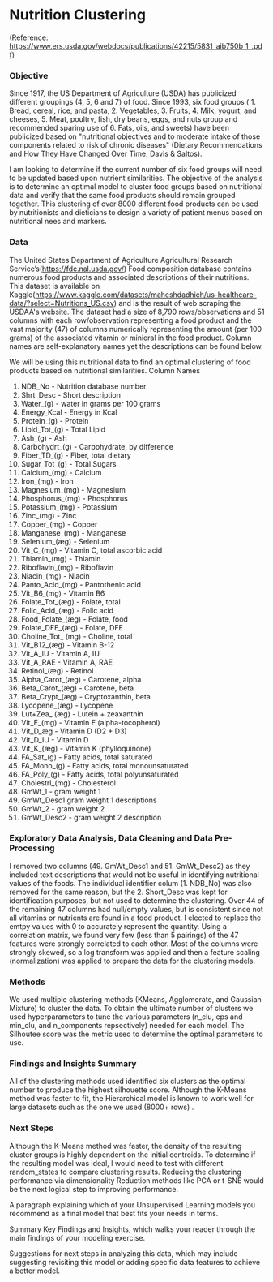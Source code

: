# Nutrition Clustering
(Reference: https://www.ers.usda.gov/webdocs/publications/42215/5831_aib750b_1_.pdf)

### Objective
Since 1917, the US Department of Agriculture (USDA) has publicized different groupings (4, 5, 6 and 7) of food.  Since 1993, six food groups ( 1. Bread, cereal, rice, and pasta, 2. Vegetables,  3. Fruits, 4. Milk, yogurt, and cheeses, 5. Meat, poultry, fish, dry beans, eggs, and nuts group and recommended sparing use of 6. Fats, oils, and sweets) have been publicized based on "nutritional objectives and to moderate intake of those components related to risk of chronic diseases" (Dietary
Recommendations and How They Have Changed Over Time, Davis & Saltos). 

I am looking to determine if the current number of six food groups will need to be updated based upon nutrient similarities.  The objective of the analysis is to determine an optimal model to cluster food groups based on nutritional data and verify that the same food products should remain grouped together. This clustering of over 8000 different food products can be used by nutritionists and dieticians to design a variety of patient menus based on nutritional nees and markers.

### Data
The United States Department of Agriculture Agricultural Research Service’s(https://fdc.nal.usda.gov/) Food composition database contains numerous food products and associated descriptions of their nutritions. This dataset is available on Kaggle(https://www.kaggle.com/datasets/maheshdadhich/us-healthcare-data/?select=Nutritions_US.csv) and is the result of web scraping the USDAA's website. The dataset had a size of 8,790 rows/observations and 51 columns with each row/observation representing a food product and the vast majority (47) of columns numerically representing the amount (per 100 grams) of the associated vitamin or minieral in the food product. Column names are self-explanatory names yet the descriptions can be found below. 

 We will be using this nutritional data to find an optimal clustering of food products based on nutritional similarities.
 Column Names
1. NDB_No - Nutrition database number
2. Shrt_Desc - Short description
3. Water_(g) - water in grams per 100 grams
4. Energy_Kcal - Energy in Kcal
5. Protein_(g) - Protein
6. Lipid_Tot_(g) - Total Lipid
7. Ash_(g) - Ash
8. Carbohydrt_(g) - Carbohydrate, by difference
9. Fiber_TD_(g) - Fiber, total dietary
10. Sugar_Tot_(g) - Total Sugars
11. Calcium_(mg) - Calcium
12. Iron_(mg) - Iron
13. Magnesium_(mg) - Magnesium
14. Phosphorus_(mg) - Phosphorus
15. Potassium_(mg) - Potassium
16. Zinc_(mg) - Zinc
17. Copper_(mg) - Copper
18. Manganese_(mg) - Manganese
19. Selenium_(æg) - Selenium
20. Vit_C_(mg) - Vitamin C, total ascorbic acid
21. Thiamin_(mg) - Thiamin
22. Riboflavin_(mg) - Riboflavin
23. Niacin_(mg) - Niacin
24. Panto_Acid_(mg) - Pantothenic acid
25. Vit_B6_(mg) - Vitamin B6
26. Folate_Tot_(æg) - Folate, total
27. Folic_Acid_(æg) - Folic acid
28. Food_Folate_(æg) - Folate, food
29. Folate_DFE_(æg) - Folate, DFE
30. Choline_Tot_ (mg) - Choline, total
31. Vit_B12_(æg) - Vitamin B-12
32. Vit_A_IU - Vitamin A, IU
33. Vit_A_RAE - Vitamin A, RAE
34. Retinol_(æg) - Retinol
35. Alpha_Carot_(æg) - Carotene, alpha
36. Beta_Carot_(æg) - Carotene, beta
37. Beta_Crypt_(æg) - Cryptoxanthin, beta
38. Lycopene_(æg) - Lycopene
39. Lut+Zea_ (æg) - Lutein + zeaxanthin
40. Vit_E_(mg) - Vitamin E (alpha-tocopherol)
41. Vit_D_æg - Vitamin D (D2 + D3)
42. Vit_D_IU - Vitamin D
43. Vit_K_(æg) - Vitamin K (phylloquinone)
44. FA_Sat_(g) - Fatty acids, total saturated
45. FA_Mono_(g) - Fatty acids, total monounsaturated
46. FA_Poly_(g) - Fatty acids, total polyunsaturated
47. Cholestrl_(mg) - Cholesterol
48. GmWt_1 - gram weight 1
49. GmWt_Desc1 gram weight 1 descriptions
50. GmWt_2 - gram weight 2
51. GmWt_Desc2 - gram weight 2 description

### Exploratory Data Analysis, Data Cleaning and Data Pre-Processing
I removed two columns (49. GmWt_Desc1 and 51. GmWt_Desc2) as they included text descriptions that would not be useful in identifying nutritional values of the foods. The individual identifier colum (1. NDB_No) was also removed for the same reason, but the 2. Short_Desc was kept for identification purposes, but not used to determine the clustering. Over 44 of the remaining 47 columns had null/empty values, but is consistent since not all vitamins or nutrients are found in a food product. I elected to replace the emtpy values with 0 to accurately represent the quantity. Using a correlation matrix, we found very few (less than 5 pairings) of the 47 features were strongly correlated to each other. Most of the columns were strongly skewed, so a log transform was applied and then a feature scaling (normalization) was applied to prepare the data for the clustering models.


### Methods
We used multiple clustering methods (KMeans, Agglomerate, and Gaussian Mixture) to cluster the data. To obtain the ultimate number of clusters we used hyperparameters to tune the various parameters (n_clu, eps and min_clu, and n_components repsectively) needed for each model. The Silhoutee score was the metric used to determine the optimal parameters to use.

### Findings and Insights Summary

All of the clustering methods used identified six clusters as the optimal number to produce the highest silhouette score.  Although the K-Means method was faster to fit, the Hierarchical model is known to work well for large datasets such as the one we used (8000+ rows) .  


### Next Steps
Although the K-Means method was faster, the density of the resulting cluster groups is highly dependent on the initial centroids. To determine if the resulting model was ideal, I would need to test with different random_states to compare clustering results. Reducing the clustering performance via dimensionality Reduction methods like PCA or t-SNE would be the next logical step to improving performance. 




A paragraph explaining which of your Unsupervised Learning models you recommend as a final model that best fits your needs in terms.

Summary Key Findings and Insights, which walks your reader through the main findings of your modeling exercise.

Suggestions for next steps in analyzing this data, which may include suggesting revisiting this model or adding specific data features to achieve a better model.

